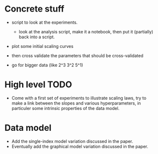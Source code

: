 
# Concrete stuff
- script to look at the experiments.
     - look at the analysis script, make it a notebook, then put it (partially) back into a script.

- plot some initial scaling curves
- then cross validate the parameters that should be cross-validated
- go for bigger data (like 2^3 3^2 5^1)

# High level TODO
- Come with a first set of experiments to illustrate scaling laws, try to make a link between the slopes and various hyperparameters, in particuler some intrinsic properties of the data model.

# Data model
- Add the single-index model variation discussed in the paper.
- Eventually add the graphical model variation discussed in the paper.